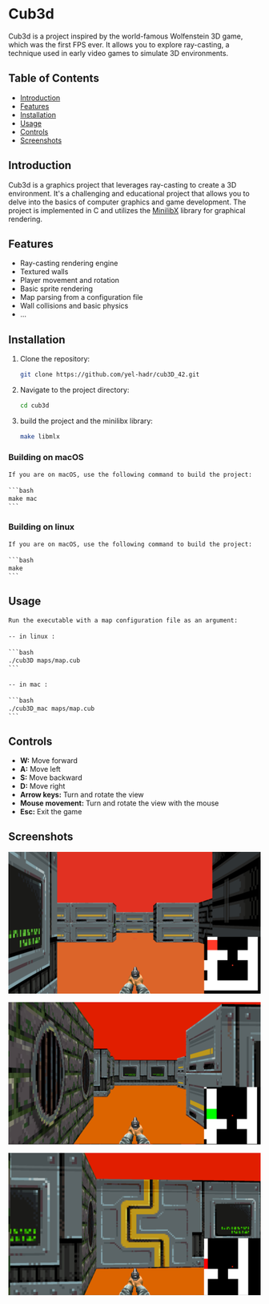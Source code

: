 # Cub3d

Cub3d is a project inspired by the world-famous Wolfenstein 3D game, which was the first FPS ever. It allows you to explore ray-casting, a technique used in early video games to simulate 3D environments.

## Table of Contents
- [Introduction](#introduction)
- [Features](#features)
- [Installation](#installation)
- [Usage](#usage)
- [Controls](#controls)
- [Screenshots](#screenshots)

## Introduction

Cub3d is a graphics project that leverages ray-casting to create a 3D environment. It's a challenging and educational project that allows you to delve into the basics of computer graphics and game development. The project is implemented in C and utilizes the [MinilibX](https://github.com/codam-coding-college/MLX42.git) library for graphical rendering.

## Features

- Ray-casting rendering engine
- Textured walls
- Player movement and rotation
- Basic sprite rendering
- Map parsing from a configuration file
- Wall collisions and basic physics
- ...

## Installation

1. Clone the repository:

    ```bash
    git clone https://github.com/yel-hadr/cub3D_42.git
    ```

2. Navigate to the project directory:

    ```bash
    cd cub3d
    ```
3. build the project and the minilibx library:

	```bash
	make libmlx
	```

### Building on macOS

	If you are on macOS, use the following command to build the project:

	```bash
	make mac
	```

### Building on linux

	If you are on macOS, use the following command to build the project:

	```bash
	make
	```

## Usage

	Run the executable with a map configuration file as an argument:
	
	-- in linux :

	```bash
	./cub3D maps/map.cub
	```

	-- in mac :

	```bash
	./cub3D_mac maps/map.cub
	```

## Controls

- **W:** Move forward
- **A:** Move left
- **S:** Move backward
- **D:** Move right
- **Arrow keys:** Turn and rotate the view
- **Mouse movement:** Turn and rotate the view with the mouse
- **Esc:** Exit the game

## Screenshots

![Screenshot 1](./screenshot1.png)

![Screenshot 2](./screenshot2.png)

![Screenshot 2](./screenshot3.png)

